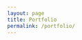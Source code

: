 ```yaml
---
layout: page
title: Portfolio
permalink: /portfolio/
---
```

<div data-iframe-width="150" data-iframe-height="270" data-share-badge-id="ca4cd60d-d370-4064-9894-0c35f48cc67f" data-share-badge-host="https://www.credly.com"></div><script type="text/javascript" async src="//cdn.credly.com/assets/utilities/embed.js"></script>

<div data-iframe-width="150" data-iframe-height="270" data-share-badge-id="6571d45b-1c91-4be4-bebd-7ddbc114cc42" data-share-badge-host="https://www.credly.com"></div><script type="text/javascript" async src="//cdn.credly.com/assets/utilities/embed.js"></script>

<div data-iframe-width="150" data-iframe-height="270" data-share-badge-id="ab5d8bdb-1395-4c14-a227-1bde98a53958" data-share-badge-host="https://www.credly.com"></div><script type="text/javascript" async src="//cdn.credly.com/assets/utilities/embed.js"></script>

<div data-iframe-width="150" data-iframe-height="270" data-share-badge-id="2bab2d08-95f7-4be5-84db-4b409a982408" data-share-badge-host="https://www.credly.com"></div><script type="text/javascript" async src="//cdn.credly.com/assets/utilities/embed.js"></script>